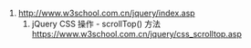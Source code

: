 1. http://www.w3school.com.cn/jquery/index.asp
    1. jQuery CSS 操作 - scrollTop() 方法 https://www.w3school.com.cn/jquery/css_scrolltop.asp